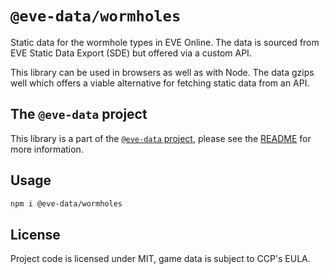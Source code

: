 # `@eve-data/wormholes`

Static data for the wormhole types in EVE Online. The data is sourced from EVE Static Data Export (SDE) but offered via a custom API.

This library can be used in browsers as well as with Node. The data gzips well which offers a viable alternative for fetching static data from an API.

## The `@eve-data` project

This library is a part of the [`@eve-data` project](https://github.com/joonashak/eve-data), please see the [README](https://github.com/joonashak/eve-data#readme) for more information.

## Usage

```bash
npm i @eve-data/wormholes
```

## License

Project code is licensed under MIT, game data is subject to CCP's EULA.
